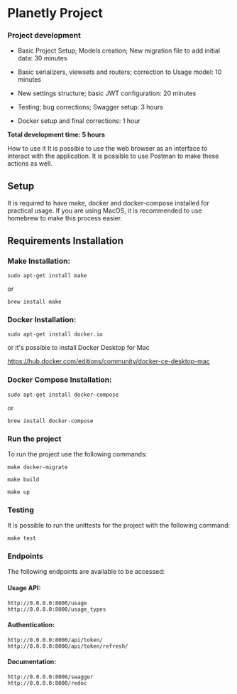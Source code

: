 # Planetly Project

### Project development

- Basic Project Setup; 
Models creation; 
New migration file to add initial data: 30 minutes

- Basic serializers, viewsets and routers; 
correction to Usage model: 10 minutes
- New settings structure; basic JWT configuration: 20 minutes
- Testing; bug corrections; Swagger setup: 3 hours 
- Docker setup and final corrections: 1 hour

**Total development time: 5 hours**

How to use it
It is possible to use the web browser as an interface to interact with the application. It is possible to use Postman to make these actions as well.

## Setup
It is required to have make, docker and docker-compose installed for practical usage.
If you are using MacOS, it is recommended to use homebrew to make this process easier. 

## Requirements Installation

### Make Installation:

`sudo apt-get install make`

or

`brew install make`

### Docker Installation:

`sudo apt-get install docker.io`

or it's possible to install Docker Desktop for Mac

https://hub.docker.com/editions/community/docker-ce-desktop-mac

### Docker Compose Installation:

`sudo apt-get install docker-compose`

or

`brew install docker-compose`

### Run the project

To run the project use the following commands:

`make docker-migrate`

`make build`

`make up`

### Testing

It is possible to run the unittests for the project with the
following command:

`make test`

### Endpoints

The following endpoints are available to be accessed:

#### Usage API:

```buildoutcfg
http://0.0.0.0:8000/usage
http://0.0.0.0:8000/usage_types
```

#### Authentication:

```buildoutcfg
http://0.0.0.0:8000/api/token/
http://0.0.0.0:8000/api/token/refresh/
```

#### Documentation:

```buildoutcfg
http://0.0.0.0:8000/swagger
http://0.0.0.0:8000/redoc
```
